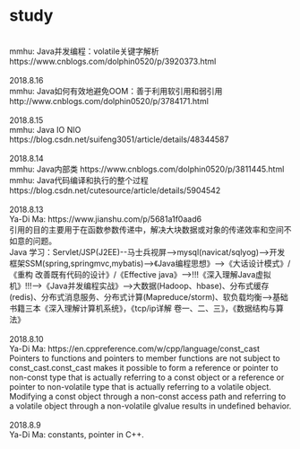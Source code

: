 # study
<br>
mmhu: Java并发编程：volatile关键字解析 https://www.cnblogs.com/dolphin0520/p/3920373.html<br>
<br>
2018.8.16 <br>
mmhu: Java如何有效地避免OOM：善于利用软引用和弱引用　http://www.cnblogs.com/dolphin0520/p/3784171.html<br>
<br>
2018.8.15 <br>
mmhu: Java IO NIO https://blog.csdn.net/suifeng3051/article/details/48344587<br>
<br>
2018.8.14 <br>
mmhu: Java内部类  https://www.cnblogs.com/dolphin0520/p/3811445.html<br>
mmhu: Java代码编译和执行的整个过程 https://blog.csdn.net/cutesource/article/details/5904542<br>
<br>
2018.8.13 <br>
Ya-Di Ma:  https://www.jianshu.com/p/5681a1f0aad6 <br>
引用的目的主要用于在函数参数传递中，解决大块数据或对象的传递效率和空间不如意的问题。<br>
Java 学习：Servlet/JSP(J2EE)--马士兵视屏-->mysql(navicat/sqlyog)-->开发框架SSM(spring,springmvc,mybatis)-->《Java编程思想》-->《大话设计模式》/《重构 改善既有代码的设计》/《Effective java》-->!!!《深入理解Java虚拟机》!!!-->《Java并发编程实战》-->大数据(Hadoop、hbase)、分布式缓存(redis)、分布式消息服务、分布式计算(Mapreduce/storm)、软负载均衡-->基础书籍三本《深入理解计算机系统》，《tcp/ip详解 卷一、二、三》，《数据结构与算法》<br>
<br>
2018.8.10 <br>
Ya-Di Ma:  https://en.cppreference.com/w/cpp/language/const_cast <br>
  Pointers to functions and pointers to member functions are not subject to const_cast.const_cast makes it possible to form a reference or pointer to non-const type that is actually referring to a const object or a reference or pointer to non-volatile type that is actually referring to a volatile object. Modifying a const object through a non-const access path and referring to a volatile object through a non-volatile glvalue results in undefined behavior.<br>
<br>
2018.8.9 <br>
Ya-Di Ma: constants, pointer in C++.
